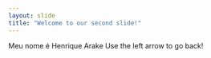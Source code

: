 ```yaml
---
layout: slide
title: "Welcome to our second slide!"
---
```

Meu nome é Henrique Arake
Use the left arrow to go back!
